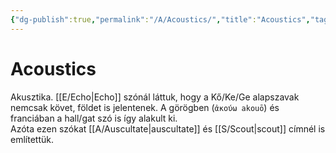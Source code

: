 ```yaml
---
{"dg-publish":true,"permalink":"/A/Acoustics/","title":"Acoustics","tags":["dg_uploaded"],"created":"2023-11-06T05:38","updated":"2023-11-06T05:38"}
---
```



# Acoustics

Akusztika. [[E/Echo\|Echo]] szónál láttuk, hogy a Kő/Ke/Ge alapszavak nemcsak követ, földet is jelentenek. A görögben (`ἀκούω akouō`) és franciában a hall/gat szó is így alakult ki.  
Azóta ezen szókat [[A/Auscultate\|auscultate]] és [[S/Scout\|scout]] címnél is említettük.  